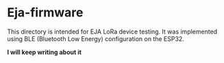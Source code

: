 # Eja-firmware
This directory is intended for EJA LoRa device testing.
It was implemented using BLE (Bluetooth Low Energy) configuration on the ESP32.

****I will keep writing about it****
